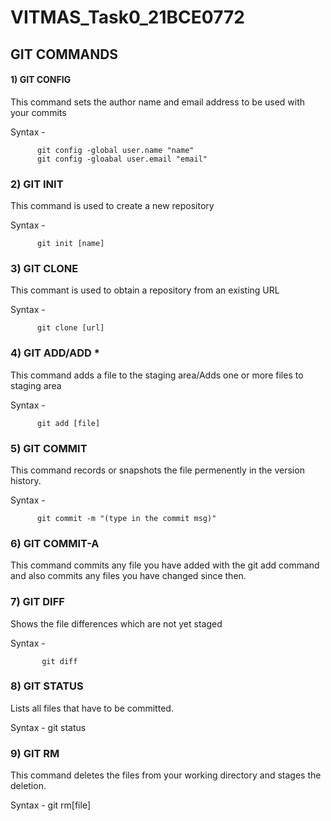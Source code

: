 # VITMAS_Task0_21BCE0772

## GIT COMMANDS

#### 1) GIT CONFIG
This command sets the author name and email address to be used with your commits

Syntax -  

          git config -global user.name "name"
          git config -gloabal user.email "email"
         
### 2) GIT INIT
This command is used to create a new repository

Syntax - 

          git init [name]
          
### 3) GIT CLONE
This commant is used to obtain a repository from an existing URL

Syntax -  

          git clone [url]
                       
### 4) GIT ADD/ADD *
This command adds a file to the staging area/Adds one or more files to staging area

Syntax - 
          
          git add [file]
          
### 5) GIT COMMIT
This command records or snapshots the file permenently in the version history.

Syntax - 
          
          git commit -m "(type in the commit msg)"
          
### 6) GIT COMMIT-A
This command commits any file you have added with the git add command and also commits any files you have changed since then.

### 7) GIT DIFF
Shows the file differences which are not yet staged

Syntax -
             
           git diff
           
### 8) GIT STATUS
Lists all files that have to be committed.

Syntax - 
           git status

### 9) GIT RM
This command deletes the files from your working directory and stages the deletion.

Syntax -
           git rm[file]
